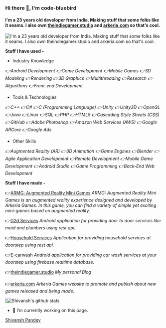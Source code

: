 ### Hi there 👋, **I'm code-bluebird**
#### I'm a 23 years old developer from India. Making stuff that some folks like it seams. I also own [theindiegamer.studio](https://theindiegamer.studio) and [arkeria.com](https://www.arkeria.com/) so that's cool.
![I'm a 23 years old developer from India. Making stuff that some folks like it seams. I also own [theindiegamer.studio](https://theindiegamer.studio) and [arkeria.com](https://www.arkeria.com/) so that's cool.](https://www.arkeria.com/assets/img/qqqq.jpg)

**Stuff I have used -**
- Industry Knowledge

*👉Android Development* *👉Game Development* *👉Mobile Games* *👉3D Modeling* *👉Rendering* *👉3D Graphics* *👉Multithreading* *👉Research* *👉Algorithms* *👉Front-end Development*
- Tools & Technologies

*👉C++* *👉C#* *👉C (Programming Language)* *👉Unity* *👉Unity3D* *👉OpenGL* *👉Java* *👉Linux* *👉SQL* *👉PHP* *👉HTML5* *👉Cascading Style Sheets (CSS)* *👉GitHub* *👉Adobe Photoshop* *👉Amazon Web Services (AWS)* *👉Google ARCore* *👉Google Ads*

- Other Skills 

*👉Augmented Reality (AR)* *👉3D Animation* *👉Game Engines* *👉Blender* *👉Agile Application Development* *👉Remote Development* *👉Mobile Game Development* *👉Android Studio* *👉Game Programming* *👉Back-End Web Development*

**Stuff I have made -**

👉[ARMG: Augmented Reality Mini Games](https://play.google.com/store/apps/details?id=com.Arkeria.ARMiniGames)
*ARMG: Augmented Reality Mini Games is an augmented reality experience designed and developed by Arkeria Games. In this game, you can find a variety of simple yet exciting mini-games based on augmented reality.*

👉[D2d Services](https://github.com/code-bluebird/d2dservice)
*Android application for providing door to door services like maid and plumbers using rest api.*

👉[Household Services](https://github.com/code-bluebird/Household-Services)
*Application for providing household services at doorstep using rest api.*

👉[E-carwash](https://github.com/code-bluebird/E-carwash)
*Android application for providing car wash services at your doorstep using firebase realtime database.*

👉[theindiegamer.studio](https://theindiegamer.studio) 
*My personal Blog*

👉[arkeria.com](https://www.arkeria.com/)
*Arkeria Games website to promote and publish about new games released and being made.*


[![Shivansh's github stats](https://github-readme-stats.vercel.app/api?username=code-bluebird&count_private=true&show_icons=true&theme=react)




- 🔭 I’m currently working on this page. 

<script src="https://platform.linkedin.com/badges/js/profile.js" async defer type="text/javascript"></script>
<div class="badge-base LI-profile-badge" data-locale="en_US" data-size="medium" data-theme="dark" data-type="VERTICAL" data-vanity="shivansh-pandey-9b3137129" data-version="v1"><a class="badge-base__link LI-simple-link" href="https://in.linkedin.com/in/shivansh-pandey-9b3137129?trk=profile-badge">Shivansh Pandey</a></div>
              
